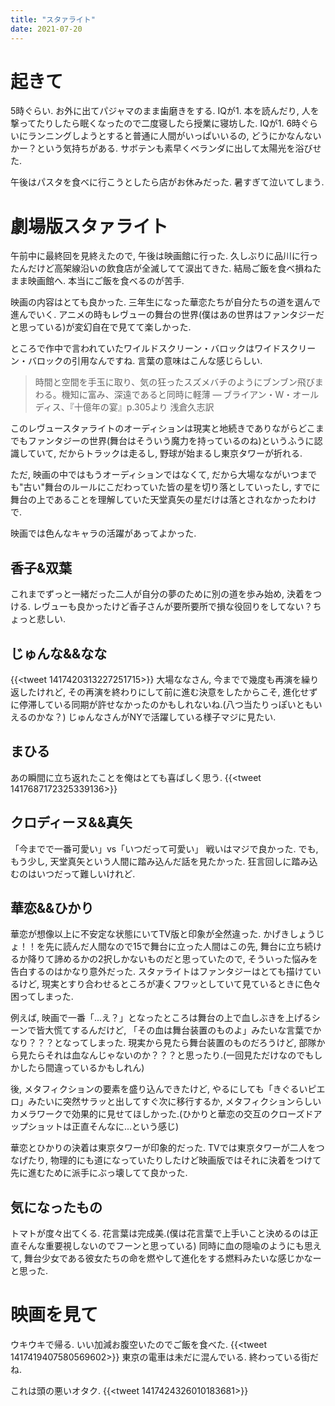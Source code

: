 ```yaml
---
title: "スタァライト"
date: 2021-07-20
---
```


# 起きて
5時ぐらい. お外に出てパジャマのまま歯磨きをする. IQが1. 本を読んだり, 人を撃ってたりしたら眠くなったので二度寝したら授業に寝坊した. IQが1.
6時ぐらいにランニングしようとすると普通に人間がいっぱいいるの, どうにかなんないかー？という気持ちがある.
サボテンも素早くベランダに出して太陽光を浴びせた.

午後はパスタを食べに行こうとしたら店がお休みだった. 暑すぎて泣いてしまう.
# 劇場版スタァライト
午前中に最終回を見終えたので, 午後は映画館に行った. 久しぶりに品川に行ったんだけど高架線沿いの飲食店が全滅してて涙出てきた. 結局ご飯を食べ損ねたまま映画館へ. 本当にご飯を食べるのが苦手.

映画の内容はとても良かった. 三年生になった華恋たちが自分たちの道を選んで進んでいく. アニメの時もレヴューの舞台の世界(僕はあの世界はファンタジーだと思っている)が変幻自在で見てて楽しかった.

ところで作中で言われていたワイルドスクリーン・バロックはワイドスクリーン・バロックの引用なんですね. 言葉の意味はこんな感じらしい.
> 時間と空間を手玉に取り、気の狂ったスズメバチのようにブンブン飛びまわる。機知に富み、深遠であると同時に軽薄 — ブライアン・W・オールディス、『十億年の宴』p.305より 浅倉久志訳

このレヴュースタァライトのオーディションは現実と地続きでありながらどこまでもファンタジーの世界(舞台はそういう魔力を持っているのね)というふうに認識していて, だからトラックは走るし, 野球が始まるし東京タワーが折れる.

ただ, 映画の中ではもうオーディションではなくて, だから大場なながいつまでも"古い"舞台のルールにこだわっていた皆の星を切り落としていったし, すでに舞台の上であることを理解していた天堂真矢の星だけは落とされなかったわけで.

映画では色んなキャラの活躍があってよかった.

## 香子&双葉
これまでずっと一緒だった二人が自分の夢のために別の道を歩み始め, 決着をつける. レヴューも良かったけど香子さんが要所要所で損な役回りをしてない？ちょっと悲しい.

## じゅんな&&なな
{{<tweet 1417420313227251715>}}
大場ななさん, 今までで幾度も再演を繰り返したけれど, その再演を終わりにして前に進む決意をしたからこそ, 進化せずに停滞している同期が許せなかったのかもしれないね.(八つ当たりっぽいともいえるのかな？)
じゅんなさんがNYで活躍している様子マジに見たい.

## まひる
あの瞬間に立ち返れたことを俺はとても喜ばしく思う.
{{<tweet 1417687172325339136>}}

## クロディーヌ&&真矢
「今までで一番可愛い」vs「いつだって可愛い」
戦いはマジで良かった. でも, もう少し, 天堂真矢という人間に踏み込んだ話を見たかった. 狂言回しに踏み込むのはいつだって難しいけれど.

## 華恋&&ひかり
華恋が想像以上に不安定な状態にいてTV版と印象が全然違った. かげきしょうじょ！！を先に読んだ人間なので15で舞台に立った人間はこの先, 舞台に立ち続けるか降りて諦めるかの2択しかないものだと思っていたので, そういった悩みを告白するのはかなり意外だった. スタァライトはファンタジーはとても描けているけど, 現実とすり合わせるところが凄くフワッとしていて見ているときに色々困ってしまった.

例えば, 映画で一番「...え？」となったところは舞台の上で血しぶきを上げるシーンで皆大慌てするんだけど, 「その血は舞台装置のものよ」みたいな言葉でかなり？？？となってしまった. 現実から見たら舞台装置のものだろうけど, 部隊から見たらそれは血なんじゃないのか？？？と思ったり.(一回見ただけなのでもしかしたら間違っているかもしれん)

後, メタフィクションの要素を盛り込んできたけど, やるにしても「きぐるいピエロ」みたいに突然サラッと出してすぐ次に移行するか, メタフィクションらしいカメラワークで効果的に見せてほしかった.(ひかりと華恋の交互のクローズドアップショットは正直そんなに...という感じ)

華恋とひかりの決着は東京タワーが印象的だった. TVでは東京タワーが二人をつなげたり, 物理的にも道になっていたりしたけど映画版ではそれに決着をつけて先に進むために派手にぶっ壊してて良かった.

## 気になったもの
トマトが度々出てくる. 花言葉は完成美.(僕は花言葉で上手いこと決めるのは正直そんな重要視しないのでフーンと思っている) 同時に血の隠喩のようにも思えて, 舞台少女である彼女たちの命を燃やして進化をする燃料みたいな感じかなーと思った.


# 映画を見て
ウキウキで帰る. いい加減お腹空いたのでご飯を食べた.
{{<tweet 1417419407580569602>}}
東京の電車は未だに混んでいる. 終わっている街だね.

これは頭の悪いオタク.
{{<tweet 1417424326010183681>}}